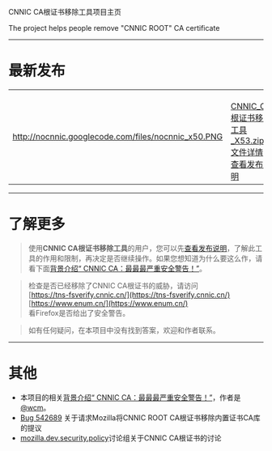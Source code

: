 CNNIC CA根证书移除工具项目主页

The project helps people remove "CNNIC ROOT" CA certificate


---


# 最新发布 #

<table border='0'>
<blockquote><tr>
<blockquote><td width='480px' align='center'><a href='http://nocnnic.googlecode.com/files/nocnnic_x50.PNG'>http://nocnnic.googlecode.com/files/nocnnic_x50.PNG</a></td>
<td valign='top'><br /><a href='http://nocnnic.googlecode.com/files/CNNIC_CA%E6%A0%B9%E8%AF%81%E4%B9%A6%E7%A7%BB%E9%99%A4%E5%B7%A5%E5%85%B7_X53.zip'>CNNIC_CA根证书移除工具_X53.zip</a>
<br /><a href='http://code.google.com/p/nocnnic/downloads/detail?name=CNNIC_CA%E6%A0%B9%E8%AF%81%E4%B9%A6%E7%A7%BB%E9%99%A4%E5%B7%A5%E5%85%B7_X53.zip&can=2&q='>文件详情</a>
<br /><a href='ChangeLog_Win.md'>查看发布说明</a></td>
</blockquote></tr>
</table></blockquote>


---


# 了解更多 #

> 使用**CNNIC CA根证书移除工具**的用户，您可以先[查看发布说明](ReleaseNotes_X50.md)，了解此工具的作用和限制，再决定是否继续操作。如果您想知道为什么要这么作，请看下面[背景介绍“ CNNIC CA：最最最严重安全警告！”](https://docs.google.com/View?id=d5j3s7p_7f9r489fg)。

> 检查是否已经移除了CNNIC CA根证书的威胁，请访问
> <br />[https://tns-fsverify.cnnic.cn/](https://tns-fsverify.cnnic.cn/)
> <br />[https://www.enum.cn/](https://www.enum.cn/)
> <br />看Firefox是否给出了安全警告。

> 如有任何疑问，在本项目中没有找到答案，欢迎和作者联系。


---


# 其他 #

  * 本项目的相关[背景介绍“ CNNIC CA：最最最严重安全警告！”](https://docs.google.com/View?id=d5j3s7p_7f9r489fg)，作者是[@wcm](https://twitter.com/wcm)。
  * [Bug 542689](https://bugzilla.mozilla.org/show_bug.cgi?id=542689) 关于请求Mozilla将CNNIC ROOT CA根证书移除内置证书CA库的提议
  * [mozilla.dev.security.policy](http://groups.google.com/group/mozilla.dev.security.policy/browse_thread/thread/17be3bd7e0b33e8c/d69aea4eb35c5ee3)讨论组关于CNNIC CA根证书的讨论